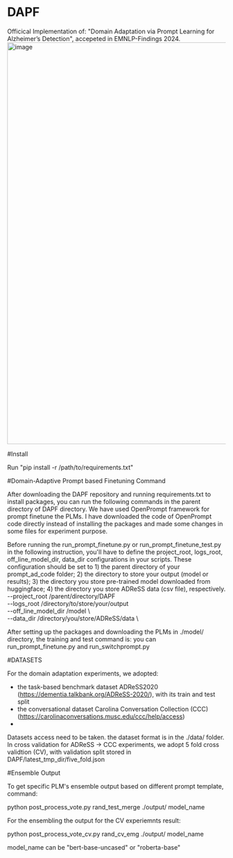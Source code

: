 # DAPF
Officical Implementation of: "Domain Adaptation via Prompt Learning for Alzheimer’s Detection", accepeted in EMNLP-Findings 2024.
<img width="926" alt="image" src="https://github.com/user-attachments/assets/9c0e01d5-2a28-4f44-b375-97b8e079ec05">

#Install


Run "pip install -r /path/to/requirements.txt" 


#Domain-Adaptive Prompt based Finetuning Command

After downloading the DAPF repository and running requirements.txt to install packages, you can run the following commands in the parent directory of DAPF directory. We have used OpenPrompt framework for prompt finetune the PLMs. I have downloaded the code of OpenPrompt code directly instead of installing the packages and made some changes in some files for experiment purpose. 

Before running the run_prompt_finetune.py or run_prompt_finetune_test.py in the following instruction, you'll have to define the project_root, logs_root, off_line_model_dir, data_dir configurations in your scripts. These configuration should be set to 1) the parent directory of your prompt_ad_code folder; 2) the directory to store your output (model or results); 3) the directory you store pre-trained model downloaded from huggingface; 4) the directory you store ADReSS data (csv file), respectively.
--project_root /parent/directory/DAPF \
--logs_root /directory/to/store/your/output \
--off_line_model_dir /model \      
--data_dir /directory/you/store/ADReSS/data \

After setting up the packages and downloading the PLMs in ./model/ directory, the training and test command is: you can run_prompt_finetune.py and run_switchprompt.py

#DATASETS

For the domain adaptation experiments, we adopted:

   - the task-based benchmark dataset ADReSS2020 (https://dementia.talkbank.org/ADReSS-2020/), with its train and test split
   -  the conversational dataset Carolina Conversation Collection (CCC) (https://carolinaconversations.musc.edu/ccc/help/access)
   -  
Datasets access need to be taken. the dataset format is in the ./data/ folder. In cross validation for ADReSS -> CCC experiments, we adopt 5 fold cross validtion (CV), with validation split stored in DAPF/latest_tmp_dir/five_fold.json

#Ensemble Output

To get specific PLM's ensemble output based on different prompt template, command:

python post_process_vote.py rand_test_merge ./output/ model_name

For the ensembling the output for the CV experiemnts result:

python post_process_vote_cv.py rand_cv_emg ./output/ model_name

model_name can be "bert-base-uncased" or "roberta-base"











